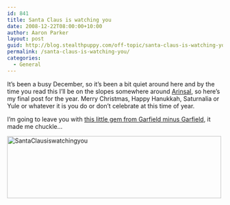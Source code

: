 ```yaml
---
id: 841
title: Santa Claus is watching you
date: 2008-12-22T08:00:00+10:00
author: Aaron Parker
layout: post
guid: http://blog.stealthpuppy.com/off-topic/santa-claus-is-watching-you
permalink: /santa-claus-is-watching-you/
categories:
  - General
---
```

It’s been a busy December, so it’s been a bit quiet around here and by the time you read this I’ll be on the slopes somewhere around [Arinsal](http://maps.google.com/maps?f=q&hl=en&geocode=&q=Arinsal,+Massana,+Andorra&sll=51.509993,-0.135116&sspn=0.009095,0.019526&g=Arinsal,+Massana,+Andorra&ie=UTF8&t=h&z=16&iwloc=addr), so here’s my final post for the year. Merry Christmas, Happy Hanukkah, Saturnalia or Yule or whatever it is you do or don’t celebrate at this time of year.

I’m going to leave you with [this little gem from Garfield minus Garfield](http://garfieldminusgarfield.net/post/65761782), it made me chuckle…

<img style="border-right-width: 0px; display: inline; border-top-width: 0px; border-bottom-width: 0px; border-left-width: 0px" title="SantaClausiswatchingyou" border="0" alt="SantaClausiswatchingyou" src="http://stealthpuppy.com/wp-content/uploads/2008/12/santaclausiswatchingyou.png" width="500" height="145" />